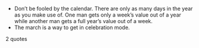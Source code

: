  - Don’t be fooled by the calendar. There are only as many days in the year as you make use of. One man gets only a week’s value out of a year while another man gets a full year’s value out of a week.
 - The march is a way to get in celebration mode.

2 quotes